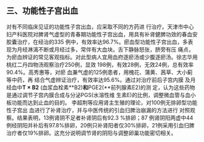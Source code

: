 ## 三、功能性子宫出血

  对有不同临床见证的功能性子宫出血，应采取不同的方药进 行治疗。天津市中心妇产科医院对脾肾气虚型的青春期功能性子宫出血，用具有补肾健脾功效的春血安胶囊治疗，在经治的335 例中，有效率达96.7%。瘀血型功能性子宫出血，多表现为月经淋漓不断或月经过多，常伴有大血块。舌下静脉怒张，脐旁有压 痛点，为瘀血辨证的常见客观指标。对此型病人宜用血府逐瘀汤或少腹逐瘀汤。徐志华用桃红二丹四物汤观察治疗250例，显效 198例，有效28例，无效24例，总有效率90.4%。高秀惠等，对瘀 血兼气虚的125例患者，用槐花、蒲黄、茜草、大小蓟等中药，再 结合气虚辨证治疗，有效率达95.6%。通过对治疗前后子宫内膜 及月经血中**T × B2** (血浆血栓素**B2)**和**PGE2(**前列腺素E2)的测 定，认为这些药物是通过调节子宫内膜合成与分泌PGS(水溶性维 生素E)的比例，调整微血管与血小板功能而达到止血的目的。  李超荆等应用肾主生殖的理论，对100例无排卵型功能性子宫出 血进行了补肾治疗，并与中医传统的引血归脾治崩漏的方法进行  对照观察。结果表明，13例肾阴不足者补肾阴后有92.3 %排卵；87 例肾阴阳两虚中44例经阴阳并补后有97.8%排卵，20例只补肾阳者仅30%排卵，21例采用引血归脾治疗者仅19%排卵。这充分说明调节肾的阴阳与调整卵巢功能密切相关。

